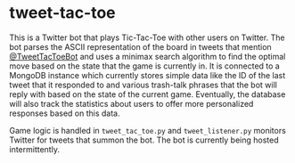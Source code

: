 # tweet-tac-toe

This is a Twitter bot that plays Tic-Tac-Toe with other users on Twitter. The bot parses the
ASCII representation of the board in tweets that mention [@TweetTacToeBot](https://twitter.com/TweetTacToeBot) and uses a minimax
search algorithm to find the optimal move based on the state that the game is currently in.
It is connected to a MongoDB instance which currently stores simple data like the ID of the
last tweet that it responded to and various trash-talk phrases that the bot will reply with
based on the state of the current game. Eventually, the database will also track the
statistics about users to offer more personalized responses based on this data.

Game logic is handled in ```tweet_tac_toe.py``` and ```tweet_listener.py``` monitors Twitter
for tweets that summon the bot. The bot is currently being hosted intermittently.
